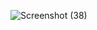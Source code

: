 ![Screenshot (38)](https://github.com/vedantnigam0104/Movie-Recommender-System/assets/105799215/beef61d4-47e8-4e2a-8ebf-fbd85337331b)
